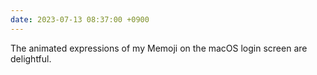 ```yaml
---
date: 2023-07-13 08:37:00 +0900
---
```


The animated expressions of my Memoji on the macOS login screen are delightful.
